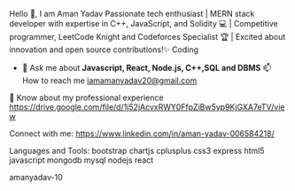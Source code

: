 

Hello 👋, I am Aman Yadav
Passionate tech enthusiast | MERN stack developer with expertise in C++, JavaScript, and Solidity 💻 | Competitive programmer, LeetCode Knight and Codeforces Specialist 🏆 |  Excited about innovation and open source contributions!✨
Coding

- 💬 Ask me about **Javascript, React, Node.js, C++,SQL and DBMS**
📫 How to reach me iamamanyadav20@gmail.com

📄 Know about my professional experience https://drive.google.com/file/d/1j52jAcvxRWY0FfpZiBw5yp9KjGXA7eTV/view

Connect with me:
https://www.linkedin.com/in/aman-yadav-006584218/

Languages and Tools:
bootstrap chartjs cplusplus css3 express html5 javascript mongodb mysql nodejs react

amanyadav-10
